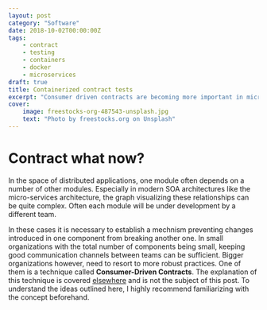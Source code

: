 ```yaml
---
layout: post
category: "Software"
date: 2018-10-02T00:00:00Z
tags:
    - contract
    - testing
    - containers
    - docker
    - microservices
draft: true
title: Containerized contract tests
excerpt: "Consumer driven contracts are becoming more important in micro service architectures, however their adoption is not rising. One reason for this is a high barrier in form of technical and cultural complexity of the process. Here is how containerization can help with this."
cover:
    image: freestocks-org-487543-unsplash.jpg
    text: "Photo by freestocks.org on Unsplash"
---
```


# Contract what now?

In the space of distributed applications, one module often depends on a number of other modules. Especially in modern SOA architectures like the micro-services architecture, the graph visualizing these relationships can be quite complex. Often each module will be under development by a different team.

In these cases it is necessary to establish a mechnism preventing changes introduced in one component from breaking another one. In small organizations with the total number of components being small, keeping good communication channels between teams can be sufficient. Bigger organizations however, need to resort to more robust practices. One of them is a technique called **Consumer-Driven Contracts**. The explanation of this technique is covered [elsewhere](https://martinfowler.com/articles/consumerDrivenContracts.html) and is not the subject of this post. To understand the ideas outlined here, I highly recommend familiarizing with the concept beforehand.